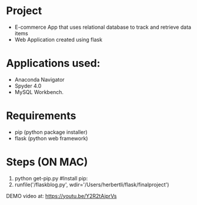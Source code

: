 # Project
- E-commerce App that uses relational database to track and retrieve data items
- Web Application created using flask

# Applications used:
- Anaconda Navigator
- Spyder 4.0
- MySQL Workbench.

# Requirements
- pip (python package installer)
- flask (python web framework)


# Steps (ON MAC)
1. python get-pip.py      #Install pip: 
2. runfile('/flaskblog.py', wdir='/Users/herbertli/flask/finalproject')

DEMO video at: https://youtu.be/Y2R2tAiprVs
